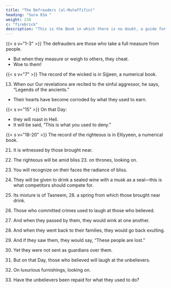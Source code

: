 ```yaml
---
title: "The Defrauders (al-Mutaffifin)"
heading: "Sura 83a "
weight: 234
c: "firebrick"
description: "This is the Book in which there is no doubt, a guide for the righteous."
---
```




{{< s v="1-3" >}} The defrauders are those who take a full measure from people. 
- But when they measure or weigh to others, they cheat.
- Woe to them!

{{< s v="7" >}} The record of the wicked is in Sijjeen, a numerical book.

13. When our Our revelations are recited to the sinful aggressor, he says, “Legends of the ancients.”
- Their hearts have become corroded by what they used to earn.

{{< s v="15" >}} On that Day:
- they will roast in Hell.
- It will be said, “This is what you used to deny.”

{{< s v="18-20" >}} The record of the righteous is in Elliyyeen, a numerical book.

21. It is witnessed by those brought near.

22. The righteous will be amid bliss 23. on thrones, looking on.

24. You will recognize on their faces the radiance of bliss.

25. They will be given to drink a sealed wine with a musk as a seal—this is what competitors should compete for.

27. Its mixture is of Tasneem, 28. a spring from which those brought near drink.

29. Those who committed crimes used to laugh at those who believed.

30. And when they passed by them, they would wink at one another.

31. And when they went back to their families, they would go back exulting.

32. And if they saw them, they would say, “These people are lost.”

33. Yet they were not sent as guardians over them.

34. But on that Day, those who believed will laugh at the unbelievers.

35. On luxurious furnishings, looking on. 

36. Have the unbelievers been repaid for what they used to do?
